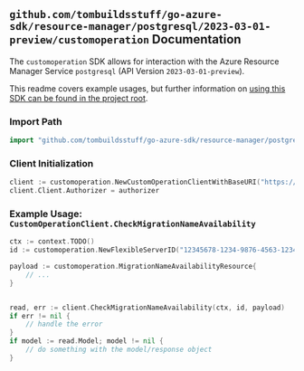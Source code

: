 
## `github.com/tombuildsstuff/go-azure-sdk/resource-manager/postgresql/2023-03-01-preview/customoperation` Documentation

The `customoperation` SDK allows for interaction with the Azure Resource Manager Service `postgresql` (API Version `2023-03-01-preview`).

This readme covers example usages, but further information on [using this SDK can be found in the project root](https://github.com/tombuildsstuff/go-azure-sdk/tree/main/docs).

### Import Path

```go
import "github.com/tombuildsstuff/go-azure-sdk/resource-manager/postgresql/2023-03-01-preview/customoperation"
```


### Client Initialization

```go
client := customoperation.NewCustomOperationClientWithBaseURI("https://management.azure.com")
client.Client.Authorizer = authorizer
```


### Example Usage: `CustomOperationClient.CheckMigrationNameAvailability`

```go
ctx := context.TODO()
id := customoperation.NewFlexibleServerID("12345678-1234-9876-4563-123456789012", "example-resource-group", "flexibleServerValue")

payload := customoperation.MigrationNameAvailabilityResource{
	// ...
}


read, err := client.CheckMigrationNameAvailability(ctx, id, payload)
if err != nil {
	// handle the error
}
if model := read.Model; model != nil {
	// do something with the model/response object
}
```
